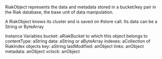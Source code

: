RiakObject represents the data and metadata stored in a bucket/key pair in the Riak database, the base unit of data manipulation.

A RiakObject knows its cluster and is saved on #store call.
Its data can be a String or ByteArray

Instance Variables
	bucket: aRiakBucket to which this object belongs to
	contentType: aString
	data: aString or aByteArray
	indexes: aCollection of RiakIndex objects
	key: aString
	lastModified: anObject 
	links: anObject
	metadata: anObject
	vclock: anObject
	